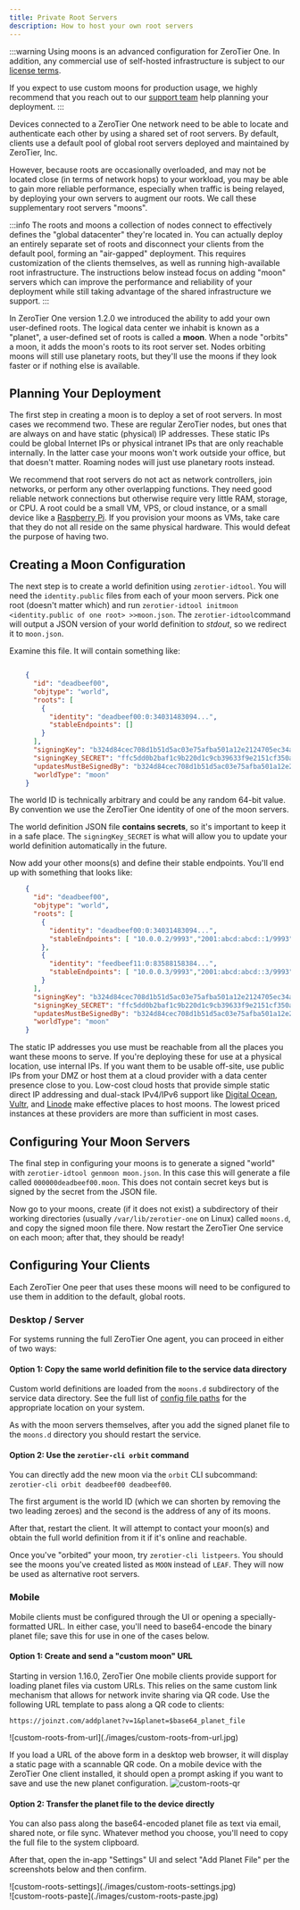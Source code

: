 ```yaml
---
title: Private Root Servers
description: How to host your own root servers
---
```


:::warning
Using moons is an advanced configuration for ZeroTier One. In addition, any
commercial use of self-hosted infrastructure is subject to our [license terms](https://github.com/zerotier/ZeroTierOne/blob/dev/LICENSE.txt).

If you expect to use custom moons for production usage, we highly
recommend that you reach out to our [support team](mailto:support@zerotier.com)
help planning your deployment.
:::

Devices connected to a ZeroTier One network need to be able to locate and
authenticate each other by using a shared set of root servers. By default,
clients use a default pool of global root servers deployed and maintained
by ZeroTier, Inc.

However, because roots are occasionally overloaded, and may not be located
close (in terms of network hops) to your workload, you may be able to gain
more reliable performance, especially when traffic is being relayed, by
deploying your own servers to augment our roots. We call these supplementary
root servers "moons".

:::info
The roots and moons a collection of nodes connect to effectively defines the
"global datacenter" they're located in. You can actually deploy an entirely
separate set of roots and disconnect your clients from the default pool,
forming an "air-gapped" deployment. This requires customization of the
clients themselves, as well as running high-available root infrastructure.
The instructions below instead focus on adding "moon" servers which can
improve the performance and reliability of your deployment while still taking
advantage of the shared infrastructure we support.
:::

In ZeroTier One version 1.2.0 we introduced the ability to add your own
user-defined roots. The logical data center we inhabit is known as a
"planet", a user-defined set of roots is called a **moon**. When a node
"orbits" a moon, it adds the moon's roots to its root server set. Nodes
orbiting moons will still use planetary roots, but they'll use the moons
if they look faster or if nothing else is available.

## Planning Your Deployment

The first step in creating a moon is to deploy a set of root servers. In
most cases we recommend two. These are regular ZeroTier nodes, but ones
that are always on and have static (physical) IP addresses. These static
IPs could be global Internet IPs or physical intranet IPs that are only
reachable internally. In the latter case your moons won't work
outside your office, but that doesn't matter. Roaming nodes will just
use planetary roots instead.

We recommend that root servers do not act as network controllers, join
networks, or perform any other overlapping functions. They need good
reliable network connections but otherwise require very little RAM,
storage, or CPU. A root could be a small VM, VPS, or cloud instance, or
a small device like a [Raspberry Pi](https://www.raspberrypi.org/). If
you provision your moons as VMs, take care that they do not all reside
on the same physical hardware. This would defeat the purpose of having
two.

## Creating a Moon Configuration

The next step is to create a world definition using `zerotier-idtool`.
You will need the `identity.public` files from each of your moon
servers. Pick one root (doesn't matter which) and run
`zerotier-idtool initmoon <identity.public of one root> >>moon.json`.
The `zerotier-idtool`command will output a JSON version of your world
definition to *stdout*, so we redirect it to `moon.json`.

Examine this file. It will contain something like:

```json

    {
      "id": "deadbeef00",
      "objtype": "world",
      "roots": [
        {
          "identity": "deadbeef00:0:34031483094...",
          "stableEndpoints": []
        }
      ],
      "signingKey": "b324d84cec708d1b51d5ac03e75afba501a12e2124705ec34a614bf8f9b2c800f44d9824ad3ab2e3da1ac52ecb39ac052ce3f54e58d8944b52632eb6d671d0e0",
      "signingKey_SECRET": "ffc5dd0b2baf1c9b220d1c9cb39633f9e2151cf350a6d0e67c913f8952bafaf3671d2226388e1406e7670dc645851bf7d3643da701fd4599fedb9914c3918db3",
      "updatesMustBeSignedBy": "b324d84cec708d1b51d5ac03e75afba501a12e2124705ec34a614bf8f9b2c800f44d9824ad3ab2e3da1ac52ecb39ac052ce3f54e58d8944b52632eb6d671d0e0",
      "worldType": "moon"
    }
```

The world ID is technically arbitrary and could be any random 64-bit
value. By convention we use the ZeroTier One identity of one of the moon servers.

The world definition JSON file **contains secrets**, so it's important
to keep it in a safe place. The `signingKey_SECRET` is what will allow
you to update your world definition automatically in the future.

Now add your other moons(s) and define their stable endpoints. You'll end
up with something that looks like:

```json
    {
      "id": "deadbeef00",
      "objtype": "world",
      "roots": [
        {
          "identity": "deadbeef00:0:34031483094...",
          "stableEndpoints": [ "10.0.0.2/9993","2001:abcd:abcd::1/9993" ]
        },
        {
          "identity": "feedbeef11:0:83588158384...",
          "stableEndpoints": [ "10.0.0.3/9993","2001:abcd:abcd::3/9993" ]
        }
      ],
      "signingKey": "b324d84cec708d1b51d5ac03e75afba501a12e2124705ec34a614bf8f9b2c800f44d9824ad3ab2e3da1ac52ecb39ac052ce3f54e58d8944b52632eb6d671d0e0",
      "signingKey_SECRET": "ffc5dd0b2baf1c9b220d1c9cb39633f9e2151cf350a6d0e67c913f8952bafaf3671d2226388e1406e7670dc645851bf7d3643da701fd4599fedb9914c3918db3",
      "updatesMustBeSignedBy": "b324d84cec708d1b51d5ac03e75afba501a12e2124705ec34a614bf8f9b2c800f44d9824ad3ab2e3da1ac52ecb39ac052ce3f54e58d8944b52632eb6d671d0e0",
      "worldType": "moon"
    }
```

The static IP addresses you use must be reachable from all the places
you want these moons to serve. If you're deploying these for use at a
physical location, use internal IPs. If you want them to be usable
off-site, use public IPs from your DMZ or host them at a cloud provider
with a data center presence close to you. Low-cost cloud hosts that
provide simple static direct IP addressing and dual-stack IPv4/IPv6
support like [Digital Ocean](https://digitalocean.com/),
[Vultr](https://vultr.com/), and [Linode](https://linode.com/) make
effective places to host moons. The lowest priced instances at these
providers are more than sufficient in most cases.

## Configuring Your Moon Servers

The final step in configuring your moons is to generate a signed "world" with
`zerotier-idtool genmoon moon.json`. In this case this will generate a
file called `000000deadbeef00.moon`. This does not contain secret keys
but is signed by the secret from the JSON file.

Now go to your moons, create (if it does not exist) a subdirectory of
their working directories (usually `/var/lib/zerotier-one` on Linux)
called `moons.d`, and copy the signed moon file there. Now restart the
ZeroTier One service on each moon; after that, they should be ready!

## Configuring Your Clients

Each ZeroTier One peer that uses these moons will need to be configured to
use them in addition to the default, global roots.

### Desktop / Server

For systems running the full ZeroTier One agent, you can proceed in either of two ways:

#### Option 1: Copy the same world definition file to the service data directory

Custom world definitions are loaded from the `moons.d` subdirectory of
the service data directory. See the full list of
[config file paths](/config.md#system) for the appropriate location on
your system.

As with the moon servers themselves, after you add the signed planet file
to the `moons.d` directory you should restart the service.

#### Option 2: Use the `zerotier-cli orbit` command

You can directly add the new moon via the `orbit` CLI subcommand:
`zerotier-cli orbit deadbeef00 deadbeef00`.

The first argument is the
world ID (which we can shorten by removing the two leading zeroes) and
the second is the address of any of its moons.

After that, restart the client. It will attempt to contact your moon(s)
and obtain the full world definition from it if it's online and
reachable.

Once you've "orbited" your moon, try `zerotier-cli listpeers`. You
should see the moons you've created listed as `MOON` instead of `LEAF`.
They will now be used as alternative root servers.

### Mobile

Mobile clients must be configured through the UI or opening a specially-formatted
URL. In either case, you'll need to base64-encode the binary planet file; save
this for use in one of the cases below.

#### Option 1: Create and send a "custom moon" URL

Starting in version 1.16.0, ZeroTier One mobile clients provide support for loading
planet files via custom URLs. This relies on the same custom link mechanism
that allows for network invite sharing via QR code. Use the following URL template
to pass along a QR code to clients:

`https://joinzt.com/addplanet?v=1&planet=$base64_planet_file`

<div style={{ width: "48%" }}>
![custom-roots-from-url](./images/custom-roots-from-url.jpg)
</div>

If you load a URL of the above form in a desktop web browser, it will display a static page with a scannable QR code. On a mobile device with the ZeroTier One client installed, it should open a prompt asking if you want to save and use the new planet configuration.
![custom-roots-qr](./images/custom-roots-qr.png)

#### Option 2: Transfer the planet file to the device directly

You can also pass along the base64-encoded planet file as text via email, shared
note, or file sync. Whatever method you choose, you'll need to copy the full file
to the system clipboard.

After that, open the in-app "Settings" UI and select "Add Planet File" per the screenshots below and then confirm.
<div style={{ float: "left", width: "48%" }}>
![custom-roots-settings](./images/custom-roots-settings.jpg)
</div>
<div style={{ float: "right", width: "48%" }}>
![custom-roots-paste](./images/custom-roots-paste.jpg)
</div>
